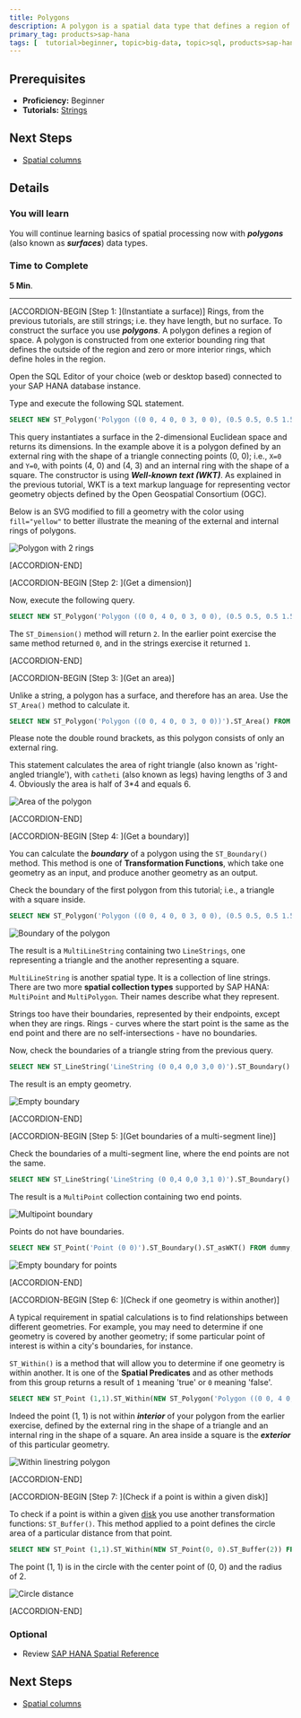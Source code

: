 ```yaml
---
title: Polygons
description: A polygon is a spatial data type that defines a region of space
primary_tag: products>sap-hana
tags: [  tutorial>beginner, topic>big-data, topic>sql, products>sap-hana, products>sap-hana\,-express-edition   ]
---
```

## Prerequisites  
- **Proficiency:** Beginner
- **Tutorials:** [Strings](https://www.sap.com/developer/tutorials/hana-spatial-intro2-string.html)

## Next Steps
- [Spatial columns](https://www.sap.com/developer/tutorials/hana-spatial-intro4-columns.html)

## Details
### You will learn  
You will continue learning basics of spatial processing now with ___polygons___ (also known as ___surfaces___) data types.

### Time to Complete
**5 Min**.

---

[ACCORDION-BEGIN [Step 1: ](Instantiate a surface)]
Rings, from the previous tutorials, are still strings; i.e. they have length, but no surface. To construct the surface you use ___polygons___. A polygon defines a region of space. A polygon is constructed from one exterior bounding ring that defines the outside of the region and zero or more interior rings, which define holes in the region.

Open the SQL Editor of your choice (web or desktop based) connected to your SAP HANA database instance.

Type and execute the following SQL statement.
```sql
SELECT NEW ST_Polygon('Polygon ((0 0, 4 0, 0 3, 0 0), (0.5 0.5, 0.5 1.5, 1.5 1.5, 1 0.5, 0.5 0.5))').ST_asSVG() FROM dummy;
```
This query instantiates a surface in the 2-dimensional Euclidean space and returns its dimensions. In the example above it is a polygon defined by an external ring with the shape of a triangle connecting points (0, 0); i.e., `X=0` and `Y=0`, with points (4, 0) and (4, 3) and an internal ring with the shape of a square. The constructor is using ___Well-known text (WKT)___. As explained in the previous tutorial, WKT is a text markup language for representing vector geometry objects defined by the Open Geospatial Consortium (OGC).

Below is an SVG modified to fill a geometry with the color using `fill="yellow"` to better illustrate the meaning of the external and internal rings of polygons.

![Polygon with 2 rings](spatial0301.jpg)


[ACCORDION-END]

[ACCORDION-BEGIN [Step 2: ](Get a dimension)]

Now, execute the following query.

```sql
SELECT NEW ST_Polygon('Polygon ((0 0, 4 0, 0 3, 0 0), (0.5 0.5, 0.5 1.5, 1.5 1.5, 1 0.5, 0.5 0.5))').ST_Dimension() FROM dummy;
```

The `ST_Dimension()` method will return `2`. In the earlier point exercise the same method returned `0`, and in the strings exercise it returned `1`.


[ACCORDION-END]

[ACCORDION-BEGIN [Step 3: ](Get an area)]

Unlike a string, a polygon has a surface, and therefore has an area. Use the `ST_Area()` method to calculate it.

```sql
SELECT NEW ST_Polygon('Polygon ((0 0, 4 0, 0 3, 0 0))').ST_Area() FROM dummy;
```

Please note the double round brackets, as this polygon consists of only an external ring.

This statement calculates the area of right triangle (also known as 'right-angled triangle'), with `catheti` (also known as legs) having lengths of 3 and 4. Obviously the area is half of 3*4 and equals 6.

![Area of the polygon](spatial0302.jpg)


[ACCORDION-END]

[ACCORDION-BEGIN [Step 4: ](Get a boundary)]

You can calculate the ___boundary___ of a polygon using the `ST_Boundary()` method. This method is one of **Transformation Functions**, which take one geometry as an input, and produce another geometry as an output.

Check the boundary of the first polygon from this tutorial; i.e., a triangle with a square inside.

```sql
SELECT NEW ST_Polygon('Polygon ((0 0, 4 0, 0 3, 0 0), (0.5 0.5, 0.5 1.5, 1.5 1.5, 1 0.5, 0.5 0.5))').ST_Boundary().ST_asWKT() FROM dummy;
```

![Boundary of the polygon](spatial0303.jpg)

The result is a `MultiLineString` containing two `LineStrings`, one representing a triangle and the another representing a square.

`MultiLineString` is another spatial type. It is a collection of line strings. There are two more **spatial collection types** supported by SAP HANA: `MultiPoint` and `MultiPolygon`. Their names describe what they represent.

Strings too have their boundaries, represented by their endpoints, except when they are rings. Rings - curves where the start point is the same as the end point and there are no self-intersections - have no boundaries.

Now, check the boundaries of a triangle string from the previous query.

```sql
SELECT NEW ST_LineString('LineString (0 0,4 0,0 3,0 0)').ST_Boundary().ST_asWKT() FROM dummy;
```

The result is an empty geometry.

![Empty boundary](spatial0304.jpg)


[ACCORDION-END]

[ACCORDION-BEGIN [Step 5: ](Get boundaries of a multi-segment line)]

Check the boundaries of a multi-segment line, where the end points are not the same.

```sql
SELECT NEW ST_LineString('LineString (0 0,4 0,0 3,1 0)').ST_Boundary().ST_asWKT() FROM dummy;
```

The result is a `MultiPoint` collection containing two end points.

![Multipoint boundary](spatial0305.jpg)

Points do not have boundaries.
```sql
SELECT NEW ST_Point('Point (0 0)').ST_Boundary().ST_asWKT() FROM dummy;
```

![Empty boundary for points](spatial0306.jpg)


[ACCORDION-END]

[ACCORDION-BEGIN [Step 6: ](Check if one geometry is within another)]

A typical requirement in spatial calculations is to find relationships between different geometries. For example, you may need to determine if one geometry is covered by another geometry; if some particular point of interest is within a city's boundaries, for instance.

`ST_Within()` is a method that will allow you to determine if one geometry is within another. It is one of the **Spatial Predicates** and as other methods from this group returns a result of `1` meaning 'true' or `0` meaning 'false'.

```sql
SELECT NEW ST_Point (1,1).ST_Within(NEW ST_Polygon('Polygon ((0 0, 4 0, 0 3, 0 0), (0.5 0.5, 0.5 1.5, 1.5 1.5, 1 0.5, 0.5 0.5))')) FROM dummy;
```

Indeed the point (1, 1) is not within ___interior___ of your polygon from the earlier exercise, defined by the external ring in the shape of a triangle and an internal ring in the shape of a square. An area inside a square is the ___exterior___ of this particular geometry.

![Within linestring polygon](spatial0307.jpg)


[ACCORDION-END]

[ACCORDION-BEGIN [Step 7: ](Check if a point is within a given disk)]

To check if a point is within a given [disk](https://en.wikipedia.org/wiki/Disk_%28mathematics%29) you use another transformation functions: `ST_Buffer()`. This method applied to a point defines the circle area of a particular distance from that point.

```sql
SELECT NEW ST_Point (1,1).ST_Within(NEW ST_Point(0, 0).ST_Buffer(2)) FROM dummy;
```

The point (1, 1) is in the circle with the center point of (0, 0) and the radius of 2.

![Circle distance](spatial0308.jpg)


[ACCORDION-END]



### Optional
- Review [SAP HANA Spatial Reference](https://help.sap.com/viewer/cbbbfc20871e4559abfd45a78ad58c02/latest/en-US/)

## Next Steps
- [Spatial columns](https://www.sap.com/developer/tutorials/hana-spatial-intro4-columns.html)
